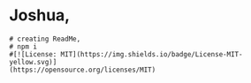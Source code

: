 # Joshua,
    # creating ReadMe,
    # npm i
    #[![License: MIT](https://img.shields.io/badge/License-MIT-yellow.svg)]
    (https://opensource.org/licenses/MIT)
    